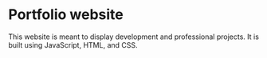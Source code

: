 # Portfolio website

This website is meant to display development and professional projects. It is built using JavaScript, HTML, and CSS.